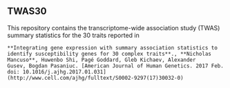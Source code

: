 TWAS30
------

This repository contains the transcriptome-wide association study (TWAS) summary statistics for the
30 traits reported in

    **Integrating gene expression with summary association statistics to
    identify susceptibility genes for 30 complex traits**., **Nicholas
    Mancuso**, Huwenbo Shi, Pagé Goddard, Gleb Kichaev, Alexander
    Gusev, Bogdan Pasaniuc. [American Journal of Human Genetics. 2017 Feb. doi: 10.1016/j.ajhg.2017.01.031](http://www.cell.com/ajhg/fulltext/S0002-9297(17)30032-0)
